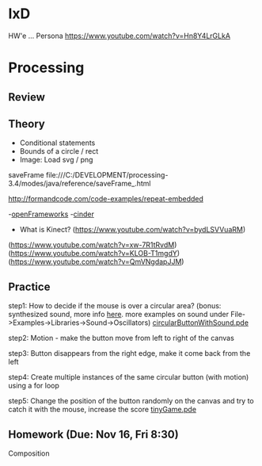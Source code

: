 

# IxD 

HW'e ...
Persona
https://www.youtube.com/watch?v=Hn8Y4LrGLkA 


# Processing



## Review

## Theory

- Conditional statements
- Bounds of a circle / rect
- Image: Load svg / png

saveFrame file:///C:/DEVELOPMENT/processing-3.4/modes/java/reference/saveFrame_.html

http://formandcode.com/code-examples/repeat-embedded


-[openFrameworks](https://openframeworks.cc)
-[cinder](https://libcinder.org)
- What is Kinect?
(https://www.youtube.com/watch?v=bydLSVVuaRM)

(https://www.youtube.com/watch?v=xw-7R1tRvdM)
(https://www.youtube.com/watch?v=KLOB-T1mgdY)
(https://www.youtube.com/watch?v=QmVNgdapJJM)

## Practice 

step1: How to decide if the mouse is over a circular area? (bonus: synthesized sound, more info [here](https://processing.org/tutorials/sound/). more examples on sound under File->Examples->Libraries->Sound->Oscillators)
[circularButtonWithSound.pde](https://github.com/ixd-izmir/ixd3101f18/blob/master/src/circularButtonWithSound.pde)

step2: Motion - make the button move from left to right of the canvas

step3: Button disappears from the right edge, make it come back from the left

step4: Create multiple instances of the same circular button (with motion) using a for loop

step5: Change the position of the button randomly on the canvas and try to catch it with the mouse, increase the score
[tinyGame.pde](https://github.com/ixd-izmir/ixd3101f18/blob/master/src/tinyGame.pde)


## Homework (Due: Nov 16, Fri 8:30)
Composition
